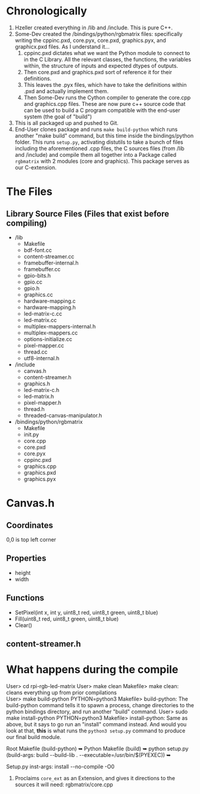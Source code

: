 
# Chronologically
1. Hzeller created everything in /lib and /include. This is pure C++.
2. Some-Dev created the /bindings/python/rgbmatrix files: specifically writing the cppinc.pxd, core.pyx, core.pxd, graphics.pyx, and graphicx.pxd files. As I understand it...
	1. cppinc.pxd dictates what we want the Python module to connect to in the C Library. All the relevant classes, the functions, the variables within, the structure of inputs and expected dtypes of outputs.
	2. Then core.pxd and graphics.pxd sort of reference it for their definitions.
	3. This leaves the .pyx files, which have to take the definitions within .pxd and actually implement them.
	4. Then Some-Dev runs the Cython compiler to generate the core.cpp and graphics.cpp files. These are now pure c++ source code that can be used to build a C program compatible with the end-user system (the goal of "build")
3. This is all packaged up and pushed to Git.
4. End-User clones package and runs `make build-python` which runs another "make build" command, but this time inside the bindings/python folder. This runs `setup.py`, activating distutils to take a bunch of files including the aforementioned .cpp files, the C sources files (from /lib and /include) and compile them all together into a Package called `rgbmatrix` with 2 modules (core and graphics). This package serves as our C-extension.
# The Files
## Library Source Files (Files that exist before compiling)
- /lib
	- Makefile
	- bdf-font.cc
	- content-streamer.cc
	- framebuffer-internal.h
	- framebuffer.cc
	- gpio-bits.h
	- gpio.cc
	- gpio.h
	- graphics.cc
	- hardware-mapping.c
	- hardware-mapping.h
	- led-matrix-c.cc
	- led-matrix.cc
	- multiplex-mappers-internal.h
	- multiplex-mappers.cc
	- options-initialize.cc
	- pixel-mapper.cc
	- thread.cc
	- utf8-internal.h
- /include
	- canvas.h
	- content-streamer.h
	- graphics.h
	- led-matrix-c.h
	- led-matrix.h
	- pixel-mapper.h
	- thread.h
	- threaded-canvas-manipulator.h
- /bindings/python/rgbmatrix
	- Makefile
	- init.py
	- core.cpp
	- core.pxd
	- core.pyx
	- cppinc.pxd
	- graphics.cpp
	- graphics.pxd
	- graphics.pyx
# Canvas.h
## Coordinates
0,0 is top left corner

## Properties
- height
- width
## Functions
- SetPixel(int x, int y, uint8_t red, uint8_t green, uint8_t blue)
- Fill(uint8_t red, uint8_t green, uint8_t blue)
- Clear()

## content-streamer.h



# What happens during the compile
User> cd rpi-rgb-led-matrix
User> make clean
	Makefile> make clean: cleans everything up from prior compilations	
User> make build-python PYTHON=python3
	Makefile> build-python: The build-python command tells it to spawn a process, change directories to the python bindings directory, and run another "build" command.
User> sudo make install-python PYTHON=python3
	Makefile> install-python: Same as above, but it says to go run an "install" command instead. And would you look at that, **this** is what runs the `python3 setup.py` command to produce our final build module.

Root Makefile (build-python)
	➥ Python Makefile (build)
		➥ python setup.py (build-args: build --build-lib . --executable=/usr/bin/$(PYEXEC))
			➥

Setup.py
inst-args: install --no-compile -O0

1. Proclaims `core_ext` as an Extension, and gives it directions to the sources it will need: rgbmatrix/core.cpp 